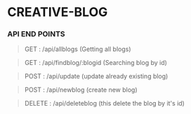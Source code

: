 # CREATIVE-BLOG

### API END POINTS

> GET :  /api/allblogs  (Getting all blogs)

> GET :  /api/findblog/:blogid  (Searching blog by id)

> POST : /api/update (update already existing blog)

> POST : /api/newblog (create new blog)

> DELETE : /api/deleteblog (this delete the blog by it's id)
